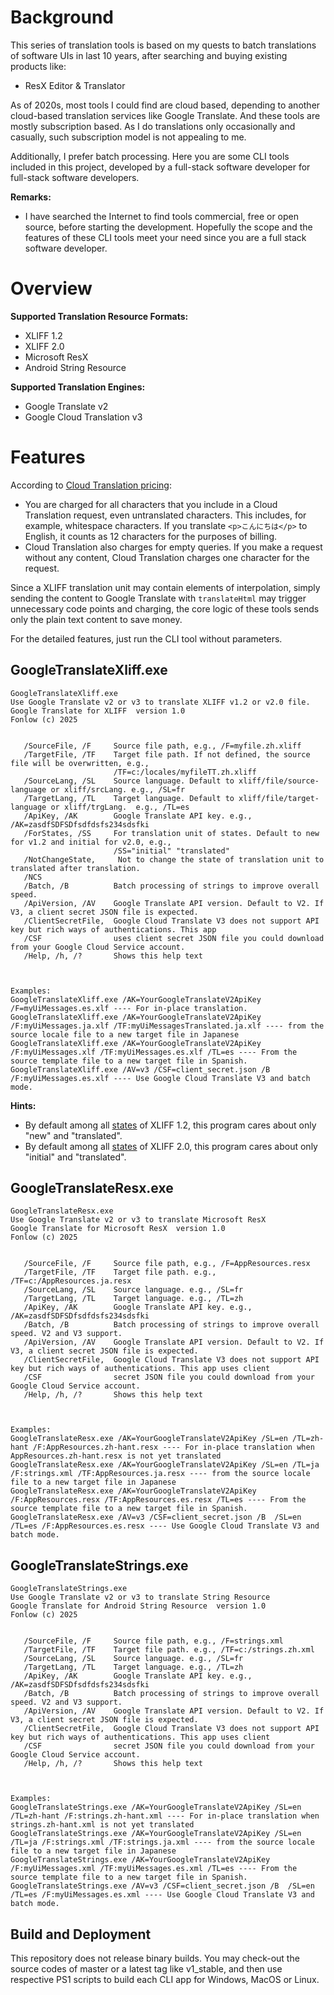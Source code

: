 # Background
This series of translation tools is based on my quests to batch translations of software UIs in last 10 years, after searching and buying existing products like:
* ResX Editor & Translator

As of 2020s, most tools I could find are cloud based, depending to another cloud-based translation services like Google Translate. And these tools are mostly subscription based. As I do translations only occasionally and casually, such subscription model is not appealing to me. 

Additionally, I prefer batch processing. Here you are some CLI tools included in this project, developed by a full-stack software developer for full-stack software developers.

**Remarks:**
* I have searched the Internet to find tools commercial, free or open source, before starting the development. Hopefully the scope and the features of these CLI tools meet your need since you are a full stack software developer.

# Overview

**Supported Translation Resource Formats:**
* XLIFF 1.2
* XLIFF 2.0
* Microsoft ResX
* Android String Resource

**Supported Translation Engines:**
* Google Translate v2
* Google Cloud Translation v3

# Features
According to [Cloud Translation pricing](https://cloud.google.com/translate/pricing#charged-characters):

* You are charged for all characters that you include in a Cloud Translation request, even untranslated characters. This includes, for example, whitespace characters. If you translate `<p>こんにちは</p>` to English, it counts as 12 characters for the purposes of billing.
* Cloud Translation also charges for empty queries. If you make a request without any content, Cloud Translation charges one character for the request.

Since a XLIFF translation unit may contain elements of interpolation, simply sending the content to Google Translate with `translateHtml` may trigger unnecessary code points and charging, the core logic of these tools sends only the plain text content to save money.

For the detailed features, just run the CLI tool without parameters.

## GoogleTranslateXliff.exe

```
GoogleTranslateXliff.exe
Use Google Translate v2 or v3 to translate XLIFF v1.2 or v2.0 file.
Google Translate for XLIFF  version 1.0
Fonlow (c) 2025


   /SourceFile, /F     Source file path, e.g., /F=myfile.zh.xliff
   /TargetFile, /TF    Target file path. If not defined, the source file will be overwritten, e.g.,
                       /TF=c:/locales/myfileTT.zh.xliff
   /SourceLang, /SL    Source language. Default to xliff/file/source-language or xliff/srcLang. e.g., /SL=fr
   /TargetLang, /TL    Target language. Default to xliff/file/target-language or xliff/trgLang.  e.g., /TL=es
   /ApiKey, /AK        Google Translate API key. e.g., /AK=zasdfSDFSDfsdfdsfs234sdsfki
   /ForStates, /SS     For translation unit of states. Default to new for v1.2 and initial for v2.0, e.g.,
                       /SS="initial" "translated"
   /NotChangeState,     Not to change the state of translation unit to translated after translation.
   /NCS
   /Batch, /B          Batch processing of strings to improve overall speed.
   /ApiVersion, /AV    Google Translate API version. Default to V2. If V3, a client secret JSON file is expected.
   /ClientSecretFile,  Google Cloud Translate V3 does not support API key but rich ways of authentications. This app
   /CSF                uses client secret JSON file you could download from your Google Cloud Service account.
   /Help, /h, /?       Shows this help text



Examples:
GoogleTranslateXliff.exe /AK=YourGoogleTranslateV2ApiKey /F=myUiMessages.es.xlf ---- For in-place translation.
GoogleTranslateXliff.exe /AK=YourGoogleTranslateV2ApiKey /F:myUiMessages.ja.xlf /TF:myUiMessagesTranslated.ja.xlf ---- from the source locale file to a new target file in Japanese
GoogleTranslateXliff.exe /AK=YourGoogleTranslateV2ApiKey /F:myUiMessages.xlf /TF:myUiMessages.es.xlf /TL=es ---- From the source template file to a new target file in Spanish.
GoogleTranslateXliff.exe /AV=v3 /CSF=client_secret.json /B /F:myUiMessages.es.xlf ---- Use Google Cloud Translate V3 and batch mode.

```

**Hints:**
* By default among all [states](https://docs.oasis-open.org/xliff/v1.2/os/xliff-core.html#state) of XLIFF 1.2, this program cares about only "new" and "translated".
* By default among all [states](https://docs.oasis-open.org/xliff/xliff-core/v2.0/xliff-core-v2.0.html#state) of XLIFF 2.0, this program cares about only "initial" and "translated".


## GoogleTranslateResx.exe

```
GoogleTranslateResx.exe
Use Google Translate v2 or v3 to translate Microsoft ResX
Google Translate for Microsoft ResX  version 1.0
Fonlow (c) 2025


   /SourceFile, /F     Source file path, e.g., /F=AppResources.resx
   /TargetFile, /TF    Target file path. e.g., /TF=c:/AppResources.ja.resx
   /SourceLang, /SL    Source language. e.g., /SL=fr
   /TargetLang, /TL    Target language. e.g., /TL=zh
   /ApiKey, /AK        Google Translate API key. e.g., /AK=zasdfSDFSDfsdfdsfs234sdsfki
   /Batch, /B          Batch processing of strings to improve overall speed. V2 and V3 support.
   /ApiVersion, /AV    Google Translate API version. Default to V2. If V3, a client secret JSON file is expected.
   /ClientSecretFile,  Google Cloud Translate V3 does not support API key but rich ways of authentications. This app uses client
   /CSF                secret JSON file you could download from your Google Cloud Service account.
   /Help, /h, /?       Shows this help text



Examples:
GoogleTranslateResx.exe /AK=YourGoogleTranslateV2ApiKey /SL=en /TL=zh-hant /F:AppResources.zh-hant.resx ---- For in-place translation when AppResources.zh-hant.resx is not yet translated
GoogleTranslateResx.exe /AK=YourGoogleTranslateV2ApiKey /SL=en /TL=ja /F:strings.xml /TF:AppResources.ja.resx ---- from the source locale file to a new target file in Japanese
GoogleTranslateResx.exe /AK=YourGoogleTranslateV2ApiKey /F:AppResources.resx /TF:AppResources.es.resx /TL=es ---- From the source template file to a new target file in Spanish.
GoogleTranslateResx.exe /AV=v3 /CSF=client_secret.json /B  /SL=en /TL=es /F:AppResources.es.resx ---- Use Google Cloud Translate V3 and batch mode.
```

## GoogleTranslateStrings.exe

```
GoogleTranslateStrings.exe
Use Google Translate v2 or v3 to translate String Resource
Google Translate for Android String Resource  version 1.0
Fonlow (c) 2025


   /SourceFile, /F     Source file path, e.g., /F=strings.xml
   /TargetFile, /TF    Target file path. e.g., /TF=c:/strings.zh.xml
   /SourceLang, /SL    Source language. e.g., /SL=fr
   /TargetLang, /TL    Target language. e.g., /TL=zh
   /ApiKey, /AK        Google Translate API key. e.g., /AK=zasdfSDFSDfsdfdsfs234sdsfki
   /Batch, /B          Batch processing of strings to improve overall speed. V2 and V3 support.
   /ApiVersion, /AV    Google Translate API version. Default to V2. If V3, a client secret JSON file is expected.
   /ClientSecretFile,  Google Cloud Translate V3 does not support API key but rich ways of authentications. This app uses client
   /CSF                secret JSON file you could download from your Google Cloud Service account.
   /Help, /h, /?       Shows this help text



Examples:
GoogleTranslateStrings.exe /AK=YourGoogleTranslateV2ApiKey /SL=en /TL=zh-hant /F:strings.zh-hant.xml ---- For in-place translation when strings.zh-hant.xml is not yet translated
GoogleTranslateStrings.exe /AK=YourGoogleTranslateV2ApiKey /SL=en /TL=ja /F:strings.xml /TF:strings.ja.xml ---- from the source locale file to a new target file in Japanese
GoogleTranslateStrings.exe /AK=YourGoogleTranslateV2ApiKey /F:myUiMessages.xml /TF:myUiMessages.es.xml /TL=es ---- From the source template file to a new target file in Spanish.
GoogleTranslateStrings.exe /AV=v3 /CSF=client_secret.json /B  /SL=en /TL=es /F:myUiMessages.es.xml ---- Use Google Cloud Translate V3 and batch mode.
```

## Build and Deployment

This repository does not release binary builds. You may check-out the source codes of master or a latest tag like v1_stable, and then use respective PS1 scripts to build each CLI app for Windows, MacOS or Linux.